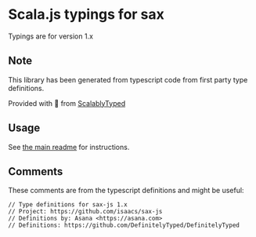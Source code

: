 
# Scala.js typings for sax

Typings are for version 1.x



## Note
This library has been generated from typescript code from first party type definitions.

Provided with :purple_heart: from [ScalablyTyped](https://github.com/oyvindberg/ScalablyTyped)

## Usage
See [the main readme](../../readme.md) for instructions.

## Comments

These comments are from the typescript definitions and might be useful:
```
// Type definitions for sax-js 1.x
// Project: https://github.com/isaacs/sax-js
// Definitions by: Asana <https://asana.com>
// Definitions: https://github.com/DefinitelyTyped/DefinitelyTyped

```

